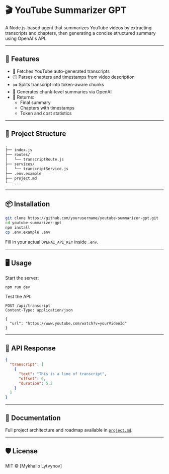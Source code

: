 # 🎬 YouTube Summarizer GPT

A Node.js-based agent that summarizes YouTube videos by extracting transcripts and chapters, then generating a concise structured summary using OpenAI's API.

---

## 🚀 Features

- 📄 Fetches YouTube auto-generated transcripts
- 🕒 Parses chapters and timestamps from video description
- ✂️ Splits transcript into token-aware chunks
- 🧠 Generates chunk-level summaries via OpenAI
- 🧾 Returns:
  - Final summary
  - Chapters with timestamps
  - Token and cost statistics

---

## 🧱 Project Structure

```bash
.
├── index.js
├── routes/
│   └── transcriptRoute.js
├── services/
│   └── transcriptService.js
├── .env.example
├── project.md
└── ...
```

---

## 📦 Installation

```bash
git clone https://github.com/yourusername/youtube-summarizer-gpt.git
cd youtube-summarizer-gpt
npm install
cp .env.example .env
```

Fill in your actual `OPENAI_API_KEY` inside `.env`.

---

## 🖥️ Usage

Start the server:

```bash
npm run dev
```

Test the API:

```http
POST /api/transcript
Content-Type: application/json

{
  "url": "https://www.youtube.com/watch?v=yourVideoId"
}
```

---

## 📁 API Response

```json
{
  "transcript": [
    {
      "text": "This is a line of transcript",
      "offset": 0,
      "duration": 5.2
    }
  ]
}
```

---

## 📘 Documentation

Full project architecture and roadmap available in [`project.md`](./project.md).

---

## 🛡️ License

MIT © [Mykhailo Lytvynov]